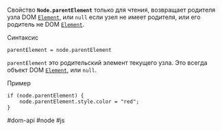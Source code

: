 Свойство **`Node.parentElement`** только для чтения, возвращает родителя узла DOM [`Element`](https://developer.mozilla.org/ru/docs/Web/API/Element), или `null` если узел не имеет родителя, или его родитель не DOM [`Element`](https://developer.mozilla.org/ru/docs/Web/API/Element).

Синтаксис
```
parentElement = node.parentElement
```

`parentElement` это родительский элемент текущего узла. Это всегда объект DOM [`Element`](https://developer.mozilla.org/ru/docs/Web/API/Element), или `null`.

Пример
```
if (node.parentElement) {
    node.parentElement.style.color = "red";
}
```

#dom-api #node #js
